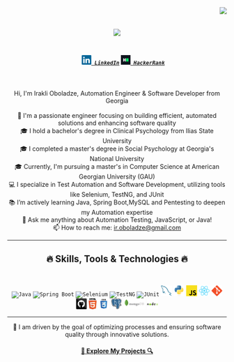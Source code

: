 <img align="right" src="https://visitor-badge.laobi.icu/badge?page_id=IkaMastera.IkaMastera">

<h1 align="center">
  <a href="https://git.io/typing-svg">
    <img src="https://readme-typing-svg.herokuapp.com/?lines=Hello,+There!+👋;This+is+Irakli....;Nice+to+meet+you!&center=true&size=30">
  </a>
</h1>

<h5 align="center">
  <code>
    <a href="https://www.linkedin.com/in/ikamastera/" title="LinkedIn Profile"><img width="22" src="images/linkedin.svg"> LinkedIn</a></code>
  <code><a href="https://www.hackerrank.com/jajaikuliano" title="HackerRank Profile"><img width="22" src="images/hackerrank.png"> HackerRank</a></code>
</h5>
<br>
<p align="center">
  Hi, I'm Irakli Oboladze, Automation Engineer & Software Developer from Georgia
  <br>
  <br>
  🔬 I'm a passionate engineer focusing on building efficient, automated solutions and enhancing software quality
  <br>
  🎓 I hold a bachelor's degree in Clinical Psychology from Ilias State University
  <br>
  🎓 I completed a master's degree in Social Psychology at Georgia's National University
  <br>
  🎓 Currently, I'm pursuing a master's in Computer Science at American Georgian University (GAU)
  <br>
  💻 I specialize in Test Automation and Software Development, utilizing tools like Selenium, TestNG, and JUnit
  <br>
  📚 I’m actively learning Java, Spring Boot,MySQL and Pentesting to deepen my Automation expertise 
  <br>
  💬 Ask me anything about Automation Testing, JavaScript, or Java!
  <br>
  📫 How to reach me: <a href="mailto:ir.oboladze@gmail.com">ir.oboladze@gmail.com</a>
</p>

<hr>
<h2 align="center">🔥 Skills, Tools & Technologies 🔥</h2>
<br>
<p align="center">
  <code><img title="Java" height="25" src="images/java.svg"></code>
  <code><img title="Spring Boot" height="25" src="images/spring-boot.svg"></code>
  <code><img title="Selenium" height="25" src="images/selenium.svg"></code>
  <code><img title="TestNG" height="25" src="images/testng.svg"></code>
  <code><img title="JUnit" height="25" src="images/junit.svg"></code>
  <code><img title="MySQL" height="25" src="images/mysql.svg"></code>
  <code><img title="Python" height="25" src="images/python-original.svg"></code>
  <code><img title="JavaScript" height="25" src="images/javascript.svg"></code>
  <code><img title="React" height="25" src="images/react-original.svg"></code>
  <code><img title="Git" height="25" src="images/git-original.svg"></code>
  <code><img title="GitHub" height="25" src="images/github.svg"></code>
  <code><img title="HTML5" height="25" src="images/html5.svg"></code>
  <code><img title="CSS" height="25" src="images/css.svg"></code>
  <code><img title="PostgreSQL" height="25" src="images/postgresql.svg"></code>
  <code><img title="MongoDB" height="25" src="images/mongodb-ar21.svg"></code>
  <code><img title="Node.js" height="25" src="images/nodejs-logo-svgrepo-com.svg"></code>
</p>

<hr>
<p align="center">
  🚀 I am driven by the goal of optimizing processes and ensuring software quality through innovative solutions.
</p>
<h4 align="center">
  <a href="https://github.com/IkaMastera?tab=repositories" title="Show Repositories">🔎 Explore My Projects 🔍</a>
</h4>

